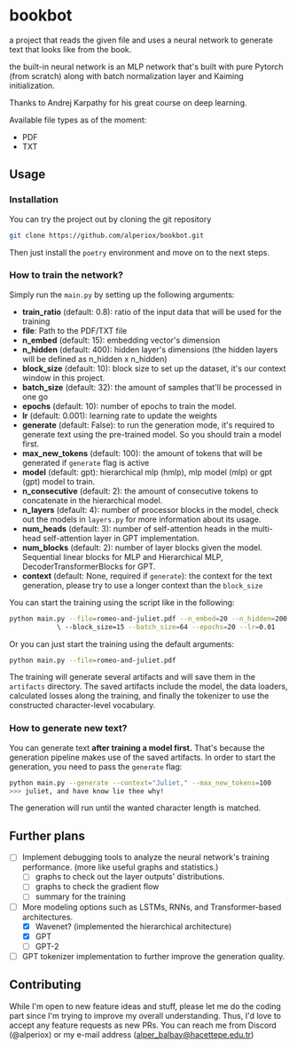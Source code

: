 # bookbot

a project that reads the given file and uses a neural network to generate text that looks like from the book.

the built-in neural network is an MLP network that's built with pure Pytorch (from scratch) along with batch normalization layer and Kaiming initialization.

Thanks to Andrej Karpathy for his great course on deep learning.

Available file types as of the moment:

- PDF
- TXT

## Usage

### Installation

You can try the project out by cloning the git repository

```bash
git clone https://github.com/alperiox/bookbot.git
```

Then just install the `poetry` environment and move on to the next steps.

### How to train the network?

Simply run the `main.py` by setting up the following arguments:

- __train_ratio__ (default: 0.8): ratio of the input data that will be used for the training
- __file__: Path to the PDF/TXT file
- __n_embed__ (default: 15): embedding vector's dimension
- __n_hidden__ (default: 400): hidden layer's dimensions (the hidden layers will be defined as n_hidden x n_hidden)
- __block_size__ (default: 10): block size to set up the dataset, it's our context window in this project.
- __batch_size__ (default: 32): the amount of samples that'll be processed in one go
- __epochs__ (default: 10): number of epochs to train the model.
- __lr__ (default: 0.001): learning rate to update the weights
- __generate__ (default: False): to run the generation mode, it's required to generate text using the pre-trained model. So you should train a model first.
- __max_new_tokens__ (default: 100): the amount of tokens that will be generated if `generate` flag is active
- __model__ (default: gpt): hierarchical mlp (hmlp), mlp model (mlp) or gpt (gpt) model to train.
- __n_consecutive__ (default: 2): the amount of consecutive tokens to concatenate in the hierarchical model.
- __n_layers__ (default: 4): number of processor blocks in the model, check out the models in `layers.py` for more information about its usage.
- __num_heads__ (default: 3): number of self-attention heads in the multi-head self-attention layer in GPT implementation.
- __num_blocks__ (default: 2): number of layer blocks given the model. Sequential linear blocks for MLP and Hierarchical MLP, DecoderTransformerBlocks for GPT.
- __context__ (default: None, required if `generate`): the context for the text generation, please try to use a longer context than the `block_size`

You can start the training using the script like in the following:

```bash
python main.py --file=romeo-and-juliet.pdf --n_embed=20 --n_hidden=200 
            \ --block_size=15 --batch_size=64 --epochs=20 --lr=0.01
```

Or you can just start the training using the default arguments:

```bash
python main.py --file=romeo-and-juliet.pdf
```

The training will generate several artifacts and will save them in the `artifacts` directory. The saved artifacts include the model, the data loaders, calculated losses along the training, and finally the tokenizer to use the constructed character-level vocabulary.

### How to generate new text?

You can generate text __after training a model first.__ That's because the generation pipeline makes use of the saved artifacts. In order to start the generation, you need to pass the `generate` flag:

```bash
python main.py --generate --context="Juliet," --max_new_tokens=100
>>> juliet, and have know lie thee why!
```

The generation will run until the wanted character length is matched.

## Further plans

- [ ] Implement debugging tools to analyze the neural network's training performance. (more like useful graphs and statistics.)
  - [ ] graphs to check out the layer outputs' distributions.
  - [ ] graphs to check the gradient flow
  - [ ] summary for the training
- [ ] More modeling options such as LSTMs, RNNs, and Transformer-based architectures.
  - [x] Wavenet? (implemented the hierarchical architecture)
  - [x] GPT
  - [ ] GPT-2
- [ ] GPT tokenizer implementation to further improve the generation quality.

## Contributing

While I'm open to new feature ideas and stuff, please let me do the coding part since I'm trying to improve my overall understanding. Thus, I'd love to accept any feature requests as new PRs. You can reach me from Discord (@alperiox) or my e-mail address (<alper_balbay@hacettepe.edu.tr>)
